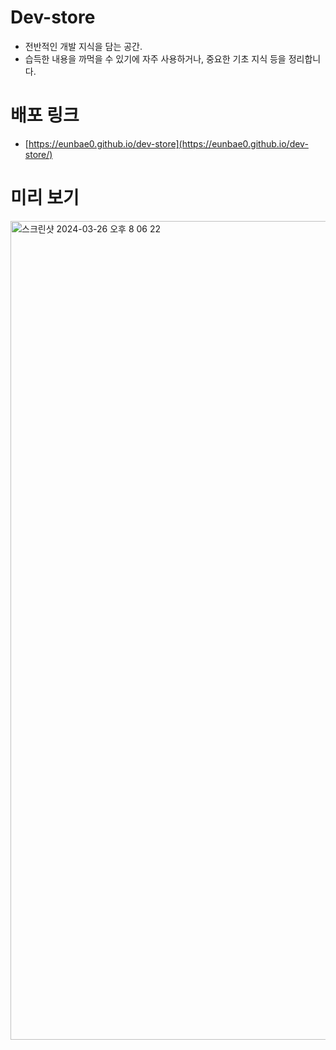 # Dev-store
- 전반적인 개발 지식을 담는 공간.    
- 습득한 내용을 까먹을 수 있기에 자주 사용하거나, 중요한 기초 지식 등을 정리합니다.

# 배포 링크
- [https://eunbae0.github.io/dev-store](https://eunbae0.github.io/dev-store/)

# 미리 보기
<img width="1310" alt="스크린샷 2024-03-26 오후 8 06 22" src="https://github.com/eunbae0/dev-store/assets/76601773/9e68e195-fee0-46f6-a8b5-196c70c52c65">
